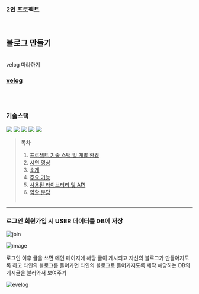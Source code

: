 ### 2인 프로젝트
<br/>

## 블로그 만들기
<br/>
velog 따라하기

### [velog](https://velog.io/)

<br/><br/>

###  기술스택

<span>
<img src = "https://img.shields.io/badge/javascript-F7DF1E?style=flat-square&logo=javascript&logoColor=black"/>
  <img src = "https://img.shields.io/badge/ejs-B4CA65?style=flat-square&logo=ejs&logoColor=black"/>
  <img src = "https://img.shields.io/badge/CSS-663399?style=flat-square&logo=CSS&logoColor=black"/>
   <img src = "https://img.shields.io/badge/node.js-5FA04E?style=flat-square&logo=nodedotjs&logoColor=black"/>
   <img src = "https://img.shields.io/badge/MySql-4479A1?style=flat-square&logo=MySQL&logoColor=black"/>
</span>

<br/>

> **목차**
> 1. [프로젝트 기술 스택 및 개발 환경](#프로젝트-기술-스택-및-개발-환경)
> 2. [시연 영상](#시연-영상)
> 3. [소개](#소개)
> 4. [주요 기능](#주요-기능)
> 5. [사용된 라이브러리 및 API](#사용된-라이브러리-및-api)
> 6. [역할 분담](#역할-분담)
<br/><br/>

<hr/>


### 로그인 회원가입 시 USER 데이터를 DB에 저장

![join](https://github.com/user-attachments/assets/88eaf015-fd19-47f3-918e-fbd9c3ee1b58)

![image](https://github.com/user-attachments/assets/e27504da-11bf-4016-8c5a-1961daa96699)

로그인 이후 글을 쓰면 메인 페이지에 해당 글이 게시되고 자신의 블로그가 만들어지도록 하고
타인의 블로그를 들어가면 타인의 블로그로 들어가지도록 제작
해당하는 DB의 게시글을 불러와서 보여주기

![evelog](https://github.com/user-attachments/assets/cf9ffbb5-1cf9-43cf-8699-3ab951e329da)

#####


